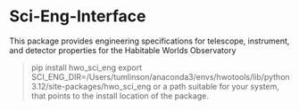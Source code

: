 # Sci-Eng-Interface

This package provides engineering specifications for telescope, instrument, 
and detector properties for the Habitable Worlds Observatory 

> pip install hwo_sci_eng 
> export SCI_ENG_DIR=/Users/tumlinson/anaconda3/envs/hwotools/lib/python3.12/site-packages/hwo_sci_eng
or a path suitable for your system, that points to the install location of the package. 

